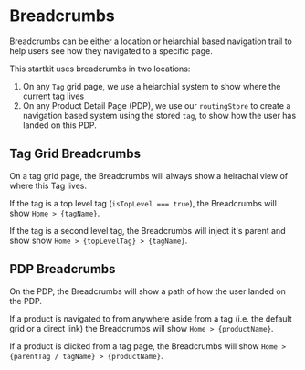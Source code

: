 # Breadcrumbs

Breadcrumbs can be either a location or heiarchial based navigation trail to help users see how they navigated to a specific page.

This startkit uses breadcrumbs in two locations:
1. On any `Tag` grid page, we use a heiarchial system to show where the current tag lives
1. On any Product Detail Page (PDP), we use our `routingStore` to create a navigation based system using the stored `tag`, to show how the user has landed on this PDP.

## Tag Grid Breadcrumbs
On a tag grid page, the Breadcrumbs will always show a heirachal view of where this Tag lives.

If the tag is a top level tag (`isTopLevel === true`), the Breadcrumbs will show `Home > {tagName}`.

If the tag is a second level tag, the Breadcrumbs will inject it's parent and show show `Home > {topLevelTag} > {tagName}`.

## PDP Breadcrumbs
On the PDP, the Breadcrumbs will show a path of how the user landed on the PDP.

If a product is navigated to from anywhere aside from a tag (i.e. the default grid or a direct link) the Breadcrumbs will show `Home > {productName}`.

If a product is clicked from a tag page, the Breadcrumbs will show `Home > {parentTag / tagName} > {productName}`.
